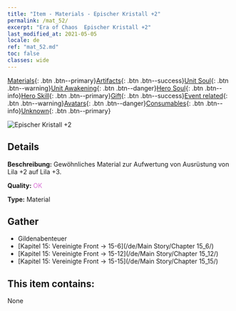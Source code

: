 ```yaml
---
title: "Item - Materials - Epischer Kristall +2"
permalink: /mat_52/
excerpt: "Era of Chaos  Epischer Kristall +2"
last_modified_at: 2021-05-05
locale: de
ref: "mat_52.md"
toc: false
classes: wide
---
```

 [Materials](/ItemsDE/){: .btn .btn--primary}[Artifacts](/ItemsDE/Artifacts/){: .btn .btn--success}[Unit Soul](/ItemsDE/UnitSoul/){: .btn .btn--warning}[Unit Awakening](/ItemsDE/UnitAwakening/){: .btn .btn--danger}[Hero Soul](/ItemsDE/HeroSoul/){: .btn .btn--info}[Hero Skill](/ItemsDE/HeroSkill/){: .btn .btn--primary}[Gift](/ItemsDE/Gift/){: .btn .btn--success}[Event related](/ItemsDE/Events/){: .btn .btn--warning}[Avatars](/ItemsDE/Avatars/){: .btn .btn--danger}[Consumables](/ItemsDE/Consumables/){: .btn .btn--info}[Unknown](/ItemsDE/Unknown/){: .btn .btn--primary}

 ![Epischer Kristall +2](/images/t/i_cailiao_shuijing2.png)

## Details
 **Beschreibung:** Gewöhnliches Material zur Aufwertung von Ausrüstung von Lila +2 auf Lila +3.

 **Quality:** <span style="color: #DA70D6">OK</span>

 **Type:** Material

## Gather

*    Gildenabenteuer 
*    [Kapitel 15: Vereinigte Front -> 15-6](/de/Main Story/Chapter 15_6/) 
*    [Kapitel 15: Vereinigte Front -> 15-12](/de/Main Story/Chapter 15_12/) 
*    [Kapitel 15: Vereinigte Front -> 15-15](/de/Main Story/Chapter 15_15/) 

## This item contains:

  None

